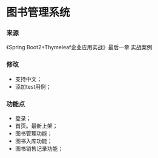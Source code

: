 # 图书管理系统

### 来源
《Spring Boot2+Thymeleaf企业应用实战》最后一章 实战案例

### 修改
* 支持中文；
* 添加test用例；

### 功能点
* 登录；
* 首页。最新上架；
* 图书管理功能；
* 图书入库功能；
* 图书销售记录功能；


